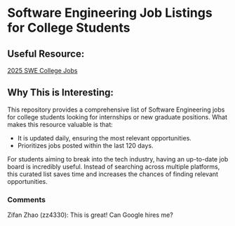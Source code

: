 # Software Engineering Job Listings for College Students

## Useful Resource:
[2025 SWE College Jobs](https://github.com/speedyapply/2025-SWE-College-Jobs)

## Why This is Interesting:
This repository provides a comprehensive list of Software Engineering jobs for college students looking for internships or new graduate positions. What makes this resource valuable is that:

- It is updated daily, ensuring the most relevant opportunities.
- Prioritizes jobs posted within the last 120 days.

For students aiming to break into the tech industry, having an up-to-date job board is incredibly useful. Instead of searching across multiple platforms, this curated list saves time and increases the chances of finding relevant opportunities.

### Comments

Zifan Zhao (zz4330): This is great! Can Google hires me?